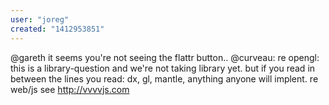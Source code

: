 ```yaml
---
user: "joreg"
created: "1412953851"
---
```


@gareth it seems you're not seeing the flattr button..
@curveau: re opengl: this is a library-question and we're not taking library yet. but if you read in between the lines you read: dx, gl, mantle, anything anyone will implent. re web/js see http://vvvvjs.com
